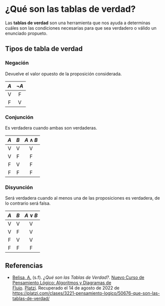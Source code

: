 # ¿Qué son las tablas de verdad?

Las **tablas de verdad** son una herramienta que nos ayuda a determinas cuáles son las condiciones necesarias para que sea verdadero o válido un enunciado propueto.

## Tipos de tabla de verdad

### Negación

Devuelve el valor opuesto de la proposición considerada.

|  $A$  | $\neg A$ |
|:---:|:-----------------:|
|  V  |         F         |
|  F  |         V         |

### Conjunción

Es verdadera cuando ambas son verdaderas.

| $A$ | $B$ | $A\wedge B$ |
|:---:|:---:|:----------:|
|  V  |  V  |     V      |
|  V  |  F  |     F      |
|  F  |  V  |     F      |
|  F  |  F  |     F      |

### Disyunción

Será verdadera cuando al menos una de las proposiciones es verdadera, de lo contrario será falsa.

| $A$ | $B$ | $A\vee B$ |
|:---:|:---:|:--------:|
|  V  |  V  |    V     |
|  V  |  F  |    V     |
|  F  |  V  |    V     |
|  F  |  F  |    F     |

## Referencias

- [Belisa, A.](https://platzi.com/profesores/anabelisam_/) (s.f). _¿Qué son las Tablas de Verdad?_. [Nuevo Curso de Pensamiento Lógico: Algoritmos y Diagramas de Flujo](https://platzi.com/cursos/pensamiento-logico/). [Platzi](https://platzi.com/home). Recuperado el 14 de agosto de 2022 de https://platzi.com/clases/3221-pensamiento-logico/50676-que-son-las-tablas-de-verdad/

